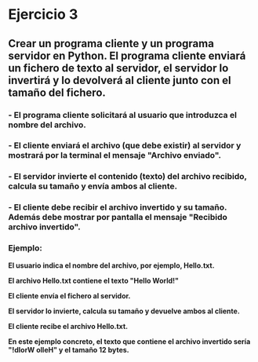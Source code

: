 # Ejercicio 3
## Crear un programa cliente y un programa servidor en Python. El programa cliente enviará un fichero de texto al servidor, el servidor lo invertirá y lo devolverá al cliente junto con el tamaño del fichero.
### - El programa cliente solicitará al usuario que introduzca el nombre del archivo.
### - El cliente enviará el archivo (que debe existir) al servidor y mostrará por la terminal el mensaje "Archivo enviado".
### - El servidor invierte el contenido (texto) del archivo recibido, calcula su tamaño y envía ambos al cliente.
### - El cliente debe recibir el archivo invertido y su tamaño. Además debe mostrar por pantalla el mensaje "Recibido archivo invertido".

### Ejemplo:
**El usuario indica el nombre del archivo, por ejemplo, Hello.txt.**

**El archivo Hello.txt contiene el texto "Hello World!"**

**El cliente envía el fichero al servidor.**

**El servidor lo invierte, calcula su tamaño y devuelve ambos al cliente.**

**El cliente recibe el archivo Hello.txt.**

**En este ejemplo concreto, el texto que contiene el archivo invertido sería "!dlorW olleH" y el tamaño 12 bytes.**